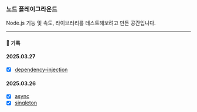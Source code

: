 ### 노드 플레이그라운드

Node.js 기능 및 속도, 라이브러리를 테스트해보려고 만든 공간입니다.

---

#### 📝 기록

#### 2025.03.27

- [x] [dependency-injection](./di/)

#### 2025.03.26

- [x] [async](./async/)
- [x] [singleton](./singleton/)
